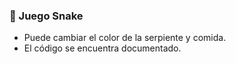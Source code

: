 ###  🐍 Juego Snake
- Puede cambiar el color de la serpiente y comida.
- El código se encuentra documentado.
